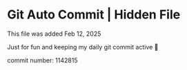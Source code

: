 # Git Auto Commit | Hidden File

This file was added Feb 12, 2025

Just for fun and keeping my daily git commit active 🤪

commit number: 1142815
